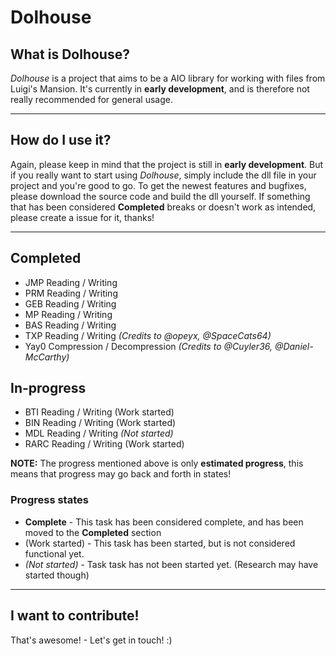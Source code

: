 # Dolhouse

## What is Dolhouse?
*Dolhouse* is a project that aims to be a AIO library for working with files from Luigi's Mansion. It's currently in **early development**, and is therefore not really recommended for general usage.

------

## How do I use it?
Again, please keep in mind that the project is still in **early development**. But if you really want to start using *Dolhouse*, simply include the dll file in your project and you're good to go. To get the newest features and bugfixes, please download the source code and build the dll yourself. If something that has been considered **Completed** breaks or doesn't work as intended, please create a issue for it, thanks!

------

## Completed
- JMP Reading / Writing
- PRM Reading / Writing
- GEB Reading / Writing
- MP Reading / Writing
- BAS Reading / Writing
- TXP Reading / Writing *(Credits to @opeyx, @SpaceCats64)*
- Yay0 Compression / Decompression *(Credits to @Cuyler36, @Daniel-McCarthy)*

## In-progress
- BTI Reading / Writing (Work started)
- BIN Reading / Writing (Work started)
- MDL Reading / Writing *(Not started)*
- RARC Reading / Writing (Work started)

**NOTE:** The progress mentioned above is only **estimated progress**, this means that progress may go back and forth in states!

### Progress states
 - **Complete** - This task has been considered complete, and has been moved to the **Completed** section
 - (Work started) - This task has been started, but is not considered functional yet.
 - *(Not started)* - Task task has not been started yet. (Research may have started though)

------

## I want to contribute!
That's awesome! - Let's get in touch! :)
